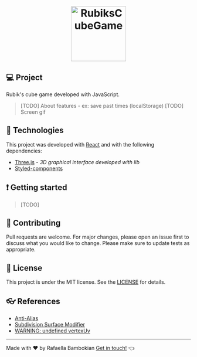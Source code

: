 <h1 align="center">
    <img alt="RubiksCubeGame" title="#RubiksCubeGame" src="https://purepng.com/public/uploads/large/purepng.com-rubiks-cube3-d-combination-puzzlerubikcubeclassicclipartpuzzle-1421526591501qmhr0.png" width="150px" />
</h1>

## :computer: **Project**
Rubik's cube game developed with JavaScript. 
> [TODO] About features - ex: save past times (localStorage)
> [TODO] Screen gif

## :space_invader: **Technologies**
This project was developed with [React](https://reactjs.org) and with the following dependencies:
 - [Three.js](https://threejs.org/) - _3D graphical interface developed with lib_
 - [Styled-components](https://styled-components.com/)

## :exclamation: **Getting started**
> [TODO]

## :pray: **Contributing**
Pull requests are welcome. For major changes, please open an issue first to discuss what you would like to change.
Please make sure to update tests as appropriate.

## :book: **License**
This project is under the MIT license. See the [LICENSE](https://choosealicense.com/licenses/mit/) for details.

## :eyeglasses: **References**
- [Anti-Alias](https://www.tecmundo.com.br/video-game-e-jogos/737-o-que-e-anti-aliasing-.htm)
- [Subdivision Surface Modifier](https://docs.blender.org/manual/en/latest/modeling/modifiers/generate/subdivision_surface.html)
- [WARNING: undefined vertexUv](https://github.com/mrdoob/three.js/issues/8591)


---
Made with ♥ by Rafaella Bambokian 
[Get in touch!]() :point_left:
